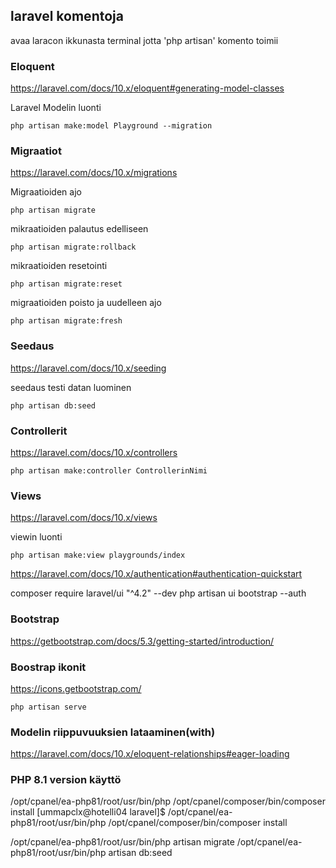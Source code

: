 ## laravel komentoja
avaa laracon ikkunasta terminal jotta 'php artisan' komento toimii

### Eloquent
https://laravel.com/docs/10.x/eloquent#generating-model-classes

Laravel Modelin luonti
```
php artisan make:model Playground --migration
```
### Migraatiot
https://laravel.com/docs/10.x/migrations

Migraatioiden ajo
```
php artisan migrate
```
mikraatioiden palautus edelliseen
```
php artisan migrate:rollback
```
mikraatioiden resetointi
```
php artisan migrate:reset
```
migraatioiden poisto ja uudelleen ajo
```
php artisan migrate:fresh
```
### Seedaus
https://laravel.com/docs/10.x/seeding

seedaus testi datan luominen
```
php artisan db:seed
```
### Controllerit
https://laravel.com/docs/10.x/controllers

```
php artisan make:controller ControllerinNimi
```
### Views
https://laravel.com/docs/10.x/views

viewin luonti

```
php artisan make:view playgrounds/index
```

https://laravel.com/docs/10.x/authentication#authentication-quickstart

composer require laravel/ui "^4.2" --dev
php artisan ui bootstrap --auth

### Bootstrap
https://getbootstrap.com/docs/5.3/getting-started/introduction/

### Boostrap ikonit
https://icons.getbootstrap.com/ 

```
php artisan serve
```
### Modelin riippuvuuksien lataaminen(with)
https://laravel.com/docs/10.x/eloquent-relationships#eager-loading

### PHP 8.1 version käyttö
/opt/cpanel/ea-php81/root/usr/bin/php /opt/cpanel/composer/bin/composer install
[ummapclx@hotelli04 laravel]$ /opt/cpanel/ea-php81/root/usr/bin/php /opt/cpanel/composer/bin/composer install

/opt/cpanel/ea-php81/root/usr/bin/php artisan migrate
/opt/cpanel/ea-php81/root/usr/bin/php artisan db:seed